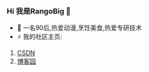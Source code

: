 ### Hi 我是RangoBig 👋

<!--
**RangoBig/RangoBig** is a ✨ _special_ ✨ repository because its `README.md` (this file) appears on your GitHub profile.
Here are some ideas to get you started:
-->

- 💬 一名90后,热爱动漫,烹饪美食,热爱专研技术
- ⚡ 我的社区主页:
1. [CSDN](https://blog.csdn.net/qq_41076577)
2. [博客园](https://home.cnblogs.com/u/jia0504)

